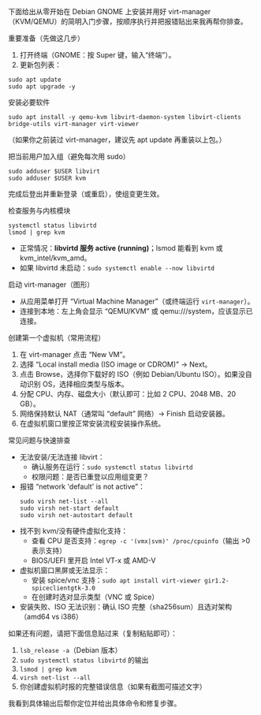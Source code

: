 下面给出从零开始在 Debian GNOME 上安装并用好 virt-manager（KVM/QEMU）的简明入门步骤，按顺序执行并把报错贴出来我再帮你排查。

重要准备（先做这几步）

1. 打开终端（GNOME：按 Super 键，输入“终端”）。
2. 更新包列表：

```
sudo apt update
sudo apt upgrade -y
```

安装必要软件

```
sudo apt install -y qemu-kvm libvirt-daemon-system libvirt-clients bridge-utils virt-manager virt-viewer
```

（如果你之前装过 virt-manager，建议先 apt update 再重装以上包。）

把当前用户加入组（避免每次用 sudo）

```
sudo adduser $USER libvirt
sudo adduser $USER kvm
```

完成后登出并重新登录（或重启），使组变更生效。

检查服务与内核模块

```
systemctl status libvirtd
lsmod | grep kvm
```

- 正常情况：**libvirtd 服务 active (running)**；lsmod 能看到 kvm 或 kvm_intel/kvm_amd。
- 如果 libvirtd 未启动：`sudo systemctl enable --now libvirtd`

启动 virt-manager（图形）

- 从应用菜单打开 “Virtual Machine Manager”（或终端运行 `virt-manager`）。
- 连接到本地：左上角会显示 “QEMU/KVM” 或 qemu:///system，应该显示已连接。

创建第一个虚拟机（常用流程）

1. 在 virt-manager 点击 “New VM”。
2. 选择 “Local install media (ISO image or CDROM)” → Next。
3. 点击 Browse，选择你下载好的 ISO（例如 Debian/Ubuntu ISO）。如果没自动识别 OS，选择相应类型与版本。
4. 分配 CPU、内存、磁盘大小（默认即可：比如 2 CPU、2048 MB、20 GB）。
5. 网络保持默认 NAT（通常叫 “default” 网络）→ Finish 启动安装器。
6. 在虚拟机窗口里按正常安装流程安装操作系统。

常见问题与快速排查

- 无法安装/无法连接 libvirt：
  - 确认服务在运行：`sudo systemctl status libvirtd`
  - 权限问题：是否已重登以应用组变更？
- 报错 “network 'default' is not active”：
  ```
  sudo virsh net-list --all
  sudo virsh net-start default
  sudo virsh net-autostart default
  ```
- 找不到 kvm/没有硬件虚拟化支持：
  - 查看 CPU 是否支持：`egrep -c '(vmx|svm)' /proc/cpuinfo`（输出 >0 表示支持）
  - BIOS/UEFI 里开启 Intel VT-x 或 AMD-V
- 虚拟机窗口黑屏或无法显示：
  - 安装 spice/vnc 支持：`sudo apt install virt-viewer gir1.2-spiceclientgtk-3.0`
  - 在创建时选对显示类型（VNC 或 Spice）
- 安装失败、ISO 无法识别：确认 ISO 完整（sha256sum）且选对架构（amd64 vs i386）

如果还有问题，请把下面信息贴过来（复制粘贴即可）：

1. `lsb_release -a`（Debian 版本）
2. `sudo systemctl status libvirtd` 的输出
3. `lsmod | grep kvm`
4. `virsh net-list --all`
5. 你创建虚拟机时报的完整错误信息（如果有截图可描述文字）

我看到具体输出后帮你定位并给出具体命令和修复步骤。
